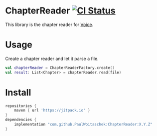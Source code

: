 # ChapterReader [![CI Status](https://circleci.com/gh/PaulWoitaschek/ChapterReader.svg?&style=shield&circle-token=459db1375fb03763704edb88afc36136c091c33a)](https://circleci.com/gh/PaulWoitaschek/ChapterReader)
This library is the chapter reader for [Voice](https://github.com/PaulWoitaschek/Voice/).

# Usage
Create a chapter reader and let it parse a file.

```kotlin
val chapterReader = ChapterReaderFactory.create()
val result: List<Chapter> = chapterReader.read(file)
```

# Install

```groovy
repositories {
    maven { url 'https://jitpack.io' }
}
dependencies {
    implementation "com.github.PaulWoitaschek:ChapterReader:X.Y.Z"
}
```
